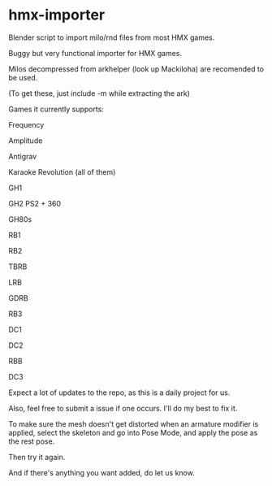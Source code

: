 # hmx-importer
Blender script to import milo/rnd files from most HMX games.

Buggy but very functional importer for HMX games.

Milos decompressed from arkhelper (look up Mackiloha) are recomended to be used.

(To get these, just include -m while extracting the ark)

Games it currently supports:

Frequency

Amplitude

Antigrav

Karaoke Revolution (all of them)

GH1

GH2 PS2 + 360

GH80s

RB1

RB2

TBRB

LRB

GDRB

RB3

DC1

DC2

RBB

DC3

Expect a lot of updates to the repo, as this is a daily project for us.

Also, feel free to submit a issue if one occurs. I'll do my best to fix it.

To make sure the mesh doesn't get distorted when an armature modifier is applied, select the skeleton and go into Pose Mode, and apply the pose as the rest pose.

Then try it again.

And if there's anything you want added, do let us know.

